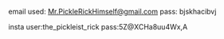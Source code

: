 email used:
Mr.PickleRickHimself@gmail.com
pass:
bjskhacibvj

insta
user:the_pickleist_rick
pass:5Z@XCHa8uu4Wx,A
